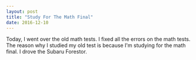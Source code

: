 ```yaml
---
layout: post
title: "Study For The Math Final"
date: 2016-12-10
---
```


Today, I went over the old math tests. I fixed all the errors on the math tests. The reason why I studied my old test is because I'm studying for the math final. I drove the Subaru Forestor.
